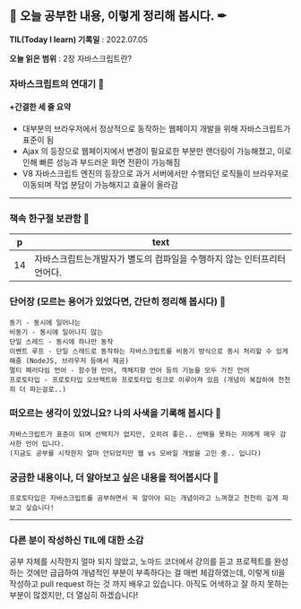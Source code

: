 ## 📕 오늘 공부한 내용, 이렇게 정리해 봅시다. ✒

**TIL(Today I learn) 기록일** : 2022.07.05

**오늘 읽은 범위** : 2장 자바스크립트란?

### 자바스크립트의 연대기 📑


#### +간결한 세 줄 요약
+ 대부분의 브라우저에서 정상적으로 동작하는 웹페이지 개발을 위해 자바스크립트가 표준이 됨
+ Ajax 의 등장으로 웹페이지에서 변경이 필요로한 부분만 랜더링이 가능해졌고, 이로 인해 빠른 성능과 부드러운 화면 전환이 가능해짐
+ V8 자바스크립트 엔진의 등장으로 과거 서버에서만 수행되던 로직들이 브라우저로 이동되며 작업 분담이 가능해지고 효율이 올라감 

---

### 책속 한구절 보관함 📖

| p    | text                                           |
| ---- | ---------------------------------------------- |
| 14  | 자바스크립트는개발자가 별도의 컴파일을 수행하지 않는 인터프리터 언어다.                |

### 단어장 (모르는 용어가 있었다면, 간단히 정리해 봅시다) 🔖
```
동기 - 동시에 일어나는
비동기 - 동시에 일어나지 않는
단일 스레드 - 동시에 하나만 동작
이벤트 루프 - 단일 스레드로 동작하는 자바스크립트를 비동기 방식으로 동시 처리할 수 있게 해줌 (NodeJS, 브라우저 등에서 제공)
멀티 페러다임 언어 - 함수형 언어, 객체지향 언어 등의 기능을 모두 가진 언어
프로토타입 - 프로토타입 오브젝트와 프로토타입 링크로 이루어져 있음 (개념이 복잡하여 천천히 더 파는걸로..)
```

### 떠오르는 생각이 있었니요? 나의 사색을 기록해 봅시다 💭
```
자바스크립트가 표준이 되며 선택지가 없지만, 오히려 좋은.. 선택을 못하는 저에게 매우 감사한 언어 입니다.
(지금도 공부를 시작한지 얼마 안되었지만 웹 vs 모바일 개발을 고민 중.. 입니다)
```

### 궁금한 내용이나, 더 알아보고 싶은 내용을 적어봅시다 🤔
```
프로토타입은 자바스크립트를 공부하면서 꼭 알아야 되는 개념이라고 느껴졌고 천천히 깊게 파보고 싶습니다!
```

---

### 다른 분이 작성하신 TIL에 대한 소감
공부 자체를 시작한지 얼마 되지 않았고, 노마드 코더에서 강의를 듣고 프로젝트를 완성하는 것에만 급급하여 
개념적인 부분이 부족하다는 걸 매번 체감하였는데, 이렇게 til을 작성하고 pull request 하는 것 까지 배우고 있습니다.
아직도 어색하고 잘 하지 못하는 부분이 많겠지만, 더 열심히 하겠습니다!
